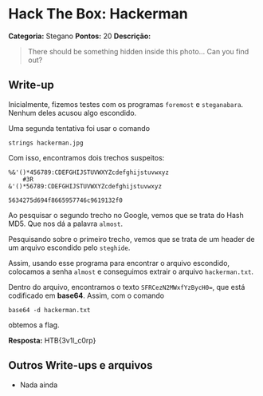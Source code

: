 # Hack The Box: Hackerman
**Categoria:** Stegano
**Pontos:** 20
**Descrição:**

>There should be something hidden inside this photo... Can you find out?

## Write-up
Inicialmente, fizemos testes com os programas `foremost` e `steganabara`. Nenhum deles acusou algo escondido.

Uma segunda tentativa foi usar o comando

```
strings hackerman.jpg
```

Com isso, encontramos dois trechos suspeitos:
```
%&'()*456789:CDEFGHIJSTUVWXYZcdefghijstuvwxyz
	#3R
&'()*56789:CDEFGHIJSTUVWXYZcdefghijstuvwxyz
```
```
5634275d694f8665957746c9619132f0
```
Ao pesquisar o segundo trecho no Google, vemos que se trata do Hash MD5. Que nos dá a palavra `almost`.

Pesquisando sobre o primeiro trecho, vemos que se trata de um header de um arquivo escondido pelo `steghide`.

Assim, usando esse programa para encontrar o arquivo escondido, colocamos a senha `almost` e conseguimos extrair o arquivo `hackerman.txt`.

Dentro do arquivo, encontramos o texto `SFRCezN2MWxfYzBycH0=`, que está codificado em **base64**. Assim, com o comando

```
base64 -d hackerman.txt
```

obtemos a flag.

**Resposta:** HTB{3v1l_c0rp}

## Outros Write-ups e arquivos
* Nada ainda
